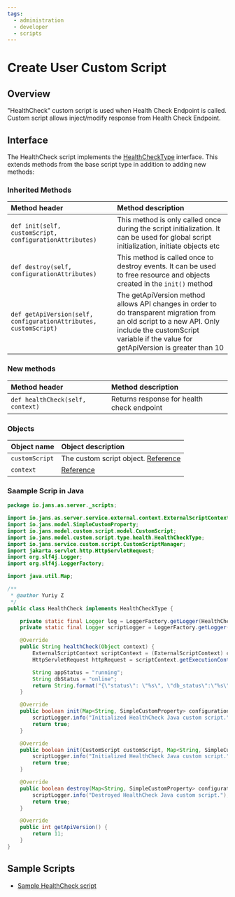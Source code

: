```yaml
---
tags:
  - administration
  - developer
  - scripts
---
```


# Create User Custom Script

## Overview
"HealthCheck" custom script is used when Health Check Endpoint is called.
Custom script allows inject/modify response from Health Check Endpoint.

## Interface
The HealthCheck script implements the [HealthCheckType](https://github.com/JanssenProject/jans/blob/main/jans-core/script/src/main/java/io/jans/model/custom/script/type/health_check/HealthCheckType.java) interface. This extends methods from the base script type in addition to adding new methods:

### Inherited Methods
| Method header | Method description |
|:-----|:------|
| `def init(self, customScript, configurationAttributes)` | This method is only called once during the script initialization. It can be used for global script initialization, initiate objects etc |
| `def destroy(self, configurationAttributes)` | This method is called once to destroy events. It can be used to free resource and objects created in the `init()` method |
| `def getApiVersion(self, configurationAttributes, customScript)` | The getApiVersion method allows API changes in order to do transparent migration from an old script to a new API. Only include the customScript variable if the value for getApiVersion is greater than 10 |

### New methods
| Method header | Method description |
|:-----|:------|
|`def healthCheck(self, context)`| Returns response for health check endpoint


### Objects
| Object name | Object description |
|:-----|:------|
|`customScript`| The custom script object. [Reference](https://github.com/JanssenProject/jans/blob/main/jans-core/script/src/main/java/io/jans/model/custom/script/model/CustomScript.java) |
|`context`| [Reference](https://github.com/JanssenProject/jans/blob/main/jans-auth-server/server/src/main/java/io/jans/as/server/service/external/context/ExternalScriptContext.java) |


### Saample Scrip in Java

```java
package io.jans.as.server._scripts;

import io.jans.as.server.service.external.context.ExternalScriptContext;
import io.jans.model.SimpleCustomProperty;
import io.jans.model.custom.script.model.CustomScript;
import io.jans.model.custom.script.type.health.HealthCheckType;
import io.jans.service.custom.script.CustomScriptManager;
import jakarta.servlet.http.HttpServletRequest;
import org.slf4j.Logger;
import org.slf4j.LoggerFactory;

import java.util.Map;

/**
 * @author Yuriy Z
 */
public class HealthCheck implements HealthCheckType {

    private static final Logger log = LoggerFactory.getLogger(HealthCheck.class);
    private static final Logger scriptLogger = LoggerFactory.getLogger(CustomScriptManager.class);

    @Override
    public String healthCheck(Object context) {
        ExternalScriptContext scriptContext = (ExternalScriptContext) context;
        HttpServletRequest httpRequest = scriptContext.getExecutionContext().getHttpRequest();

        String appStatus = "running";
        String dbStatus = "online";
        return String.format("{\"status\": \"%s\", \"db_status\":\"%s\"}", appStatus, dbStatus);
    }

    @Override
    public boolean init(Map<String, SimpleCustomProperty> configurationAttributes) {
        scriptLogger.info("Initialized HealthCheck Java custom script.");
        return true;
    }

    @Override
    public boolean init(CustomScript customScript, Map<String, SimpleCustomProperty> configurationAttributes) {
        scriptLogger.info("Initialized HealthCheck Java custom script.");
        return true;
    }

    @Override
    public boolean destroy(Map<String, SimpleCustomProperty> configurationAttributes) {
        scriptLogger.info("Destroyed HealthCheck Java custom script.");
        return true;
    }

    @Override
    public int getApiVersion() {
        return 11;
    }
}

``` 

## Sample Scripts
- [Sample HealthCheck script](../../../script-catalog/health_check/HealthCheck.java)
